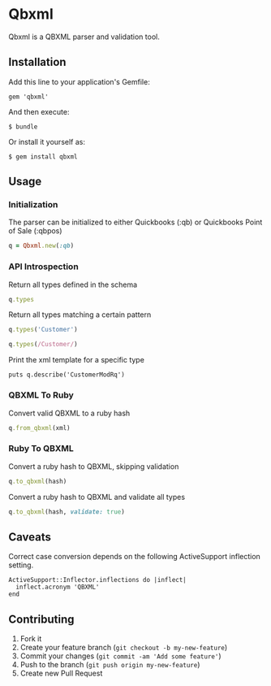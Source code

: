 # Qbxml

Qbxml is a QBXML parser and validation tool.

## Installation

Add this line to your application's Gemfile:

    gem 'qbxml'

And then execute:

    $ bundle

Or install it yourself as:

    $ gem install qbxml

## Usage

### Initialization

The parser can be initialized to either Quickbooks (:qb) or Quickbooks Point of
Sale (:qbpos)

```ruby
q = Qbxml.new(:qb)
```

### API Introspection

Return all types defined in the schema

```ruby
q.types
```

Return all types matching a certain pattern

```ruby
q.types('Customer')

q.types(/Customer/)
```

Print the xml template for a specific type

    puts q.describe('CustomerModRq')

### QBXML To Ruby

Convert valid QBXML to a ruby hash

```ruby
q.from_qbxml(xml)
```

### Ruby To QBXML

Convert a ruby hash to QBXML, skipping validation

```ruby
q.to_qbxml(hash)
```

Convert a ruby hash to QBXML and validate all types

```ruby
q.to_qbxml(hash, validate: true)
```

## Caveats

Correct case conversion depends on the following ActiveSupport inflection
setting.

    ActiveSupport::Inflector.inflections do |inflect|
      inflect.acronym 'QBXML'
    end

## Contributing

1. Fork it
2. Create your feature branch (`git checkout -b my-new-feature`)
3. Commit your changes (`git commit -am 'Add some feature'`)
4. Push to the branch (`git push origin my-new-feature`)
5. Create new Pull Request
